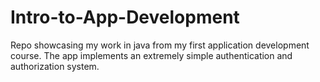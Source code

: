 # Intro-to-App-Development

Repo showcasing my work in java from my first application development course. The app implements an extremely simple authentication and authorization system.
